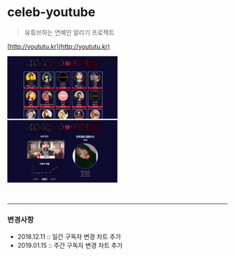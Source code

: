 
# celeb-youtube

> 유튜브하는 연예인 알리기 프로젝트

[http://yoututu.kr](http://yoututu.kr)

<img src="./assets/yoututu1.PNG" width="50%">

<img src="./assets/yoututu2.PNG" width="50%">

&nbsp;

---

### 변경사항

- 2018.12.11 :: 일간 구독자 변경 차트 추가
- 2019.01.15 :: 주간 구독자 변경 차트 추가
